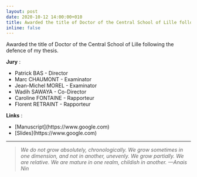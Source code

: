 ```yaml
---
layout: post
date: 2020-10-12 14:00:00+010
title: Awarded the title of Doctor of the Central School of Lille following the defence of my thesis.
inline: false
---
```


Awarded the title of Doctor of the Central School of Lille following the defence of my thesis.

**Jury** :
<ul>
    <li>Patrick BAS - Director</li>
    <li>Marc CHAUMONT - Examinator</li>
    <li>Jean-Michel MOREL - Examinator</li>
    <li>Wadih SAWAYA - Co-Director</li>
    <li>Caroline FONTAINE - Rapporteur</li>
    <li>Florent RETRAINT - Rapporteur</li>
</ul>

**Links** : 
<ul>
    <li>[Manuscript](https://www.google.com)</li>
    <li>[Slides](https://www.google.com)</li>
</ul>

***

> *We do not grow absolutely, chronologically. We grow sometimes in one dimension, and not in another, unevenly. We grow partially. We are relative. We are mature in one realm, childish in another.*
> *—Anais Nin*